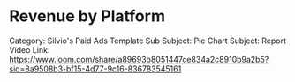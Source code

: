 # Revenue by Platform

Category: Silvio's Paid Ads Template
Sub Subject: Pie Chart
Subject: Report
Video Link: https://www.loom.com/share/a89693b8051447ce834a2c8910b9a2b5?sid=8a9508b3-bf15-4d77-9c16-836783545161